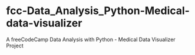 # fcc-Data_Analysis_Python-Medical-data-visualizer
A freeCodeCamp Data Analysis with Python - Medical Data Visualizer Project
